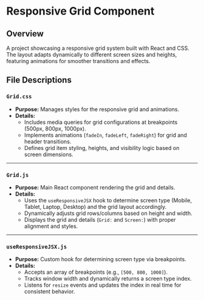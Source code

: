 # Responsive Grid Component

<p align="center">
</p>

## Overview

A project showcasing a responsive grid system built with React and CSS. The layout adapts dynamically to different screen sizes and heights, featuring animations for smoother transitions and effects.

## File Descriptions

### `Grid.css`
- **Purpose:** Manages styles for the responsive grid and animations.
- **Details:**
  - Includes media queries for grid configurations at breakpoints (500px, 800px, 1000px).
  - Implements animations (`fadeIn`, `fadeLeft`, `fadeRight`) for grid and header transitions.
  - Defines grid item styling, heights, and visibility logic based on screen dimensions.

---

### `Grid.js`
- **Purpose:** Main React component rendering the grid and details.
- **Details:**
  - Uses the `useResponsiveJSX` hook to determine screen type (Mobile, Tablet, Laptop, Desktop) and the grid layout accordingly.
  - Dynamically adjusts grid rows/columns based on height and width.
  - Displays the grid and details (`Grid:` and `Screen:`) with proper alignment and styles.

---

### `useResponsiveJSX.js`
- **Purpose:** Custom hook for determining screen type via breakpoints.
- **Details:**
  - Accepts an array of breakpoints (e.g., `[500, 800, 1000]`).
  - Tracks window width and dynamically returns a screen type index.
  - Listens for `resize` events and updates the index in real time for consistent behavior.
